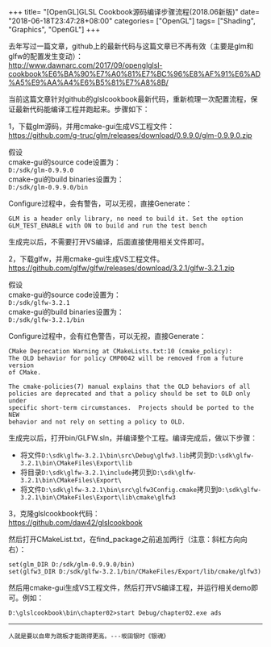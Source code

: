 +++
title= "[OpenGL]GLSL Cookbook源码编译步骤流程(2018.06新版)"
date= "2018-06-18T23:47:28+08:00"
categories= ["OpenGL"]
tags= ["Shading", "Graphics", "OpenGL"]
+++

去年写过一篇文章，github上的最新代码与这篇文章已不再有效（主要是glm和glfw的配置发生变动）：  
http://www.dawnarc.com/2017/09/openglglsl-cookbook%E6%BA%90%E7%A0%81%E7%BC%96%E8%AF%91%E6%AD%A5%E9%AA%A4%E6%B5%81%E7%A8%8B/

当前这篇文章针对github的glslcookbook最新代码，重新梳理一次配置流程，保证最新代码能编译工程并跑起来。步骤如下：

1，下载glm源码，并用cmake-gui生成VS工程文件：  
https://github.com/g-truc/glm/releases/download/0.9.9.0/glm-0.9.9.0.zip

假设  
cmake-gui的source code设置为：  
`D:/sdk/glm-0.9.9.0`  
cmake-gui的build binaries设置为：  
`D:/sdk/glm-0.9.9.0/bin`

Configure过程中，会有警告，可以无视，直接Generate：

	GLM is a header only library, no need to build it. Set the option GLM_TEST_ENABLE with ON to build and run the test bench
	
生成完以后，不需要打开VS编译，后面直接使用相关文件即可。


2，下载glfw，并用cmake-gui生成VS工程文件。
https://github.com/glfw/glfw/releases/download/3.2.1/glfw-3.2.1.zip

假设  
cmake-gui的source code设置为：  
`D:/sdk/glfw-3.2.1`  
cmake-gui的build binaries设置为：  
`D:/sdk/glfw-3.2.1/bin`

Configure过程中，会有红色警告，可以无视，直接Generate：

	CMake Deprecation Warning at CMakeLists.txt:10 (cmake_policy):
	The OLD behavior for policy CMP0042 will be removed from a future version
	of CMake.

	The cmake-policies(7) manual explains that the OLD behaviors of all
	policies are deprecated and that a policy should be set to OLD only under
	specific short-term circumstances.  Projects should be ported to the NEW
	behavior and not rely on setting a policy to OLD.


生成完以后，打开bin/GLFW.sln，并编译整个工程。编译完成后，做以下步骤：

+ 将文件`D:\sdk\glfw-3.2.1\bin\src\Debug\glfw3.lib`拷贝到`D:\sdk\glfw-3.2.1\bin\CMakeFiles\Export\lib`
+ 将目录`D:\sdk\glfw-3.2.1\include`拷贝到`D:\sdk\glfw-3.2.1\bin\CMakeFiles\Export\`
+ 将文件`D:\sdk\glfw-3.2.1\bin\src\glfw3Config.cmake`拷贝到`D:\sdk\glfw-3.2.1\bin\CMakeFiles\Export\lib\cmake\glfw3`

3，克隆glslcookbook代码：  
https://github.com/daw42/glslcookbook

然后打开CMakeList.txt，在find_package之前追加两行（注意：斜杠方向向右）：

	set(glm_DIR D:/sdk/glm-0.9.9.0/bin)
	set(glfw3_DIR D:/sdk/glfw-3.2.1/bin/CMakeFiles/Export/lib/cmake/glfw3)

然后用cmake-gui生成VS工程文件，然后打开VS编译工程，并运行相关demo即可。例如：

	D:\glslcookbook\bin\chapter02>start Debug/chapter02.exe ads
	
***
`人就是要以自卑为跳板才能跳得更高。---坂田银时《银魂》`